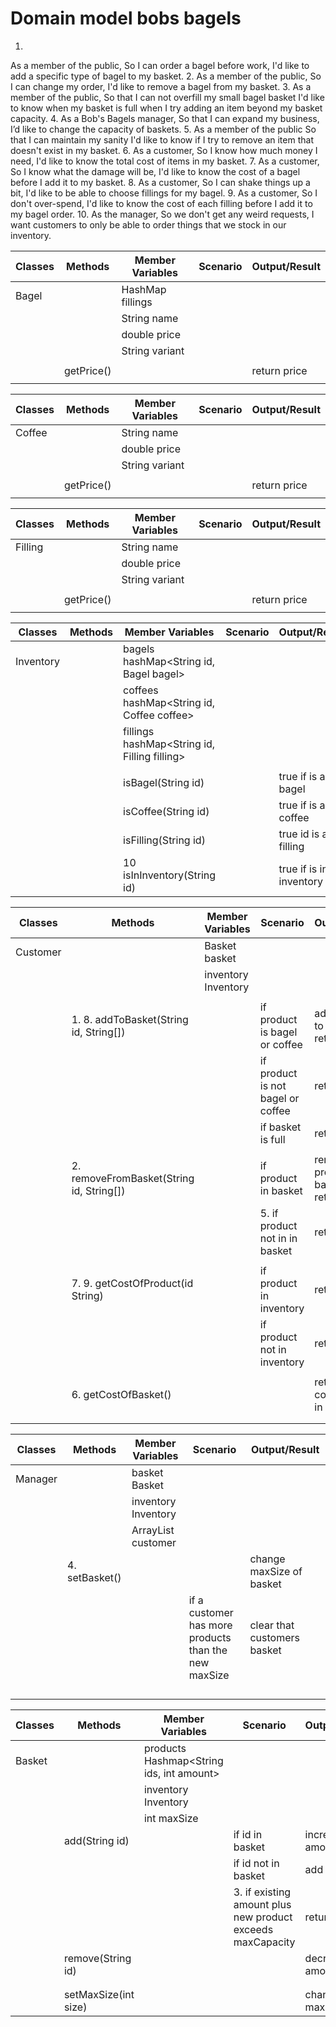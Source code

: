 # Domain model bobs bagels

1.
As a member of the public,
So I can order a bagel before work,
I'd like to add a specific type of bagel to my basket.
2.
As a member of the public,
So I can change my order,
I'd like to remove a bagel from my basket.
3.
As a member of the public,
So that I can not overfill my small bagel basket
I'd like to know when my basket is full when I try adding an item beyond my basket capacity.
4.
As a Bob's Bagels manager,
So that I can expand my business,
I’d like to change the capacity of baskets.
5.
As a member of the public
So that I can maintain my sanity
I'd like to know if I try to remove an item that doesn't exist in my basket.
6.
As a customer,
So I know how much money I need,
I'd like to know the total cost of items in my basket.
7.
As a customer,
So I know what the damage will be,
I'd like to know the cost of a bagel before I add it to my basket.
8.
As a customer,
So I can shake things up a bit,
I'd like to be able to choose fillings for my bagel.
9.
As a customer,
So I don't over-spend,
I'd like to know the cost of each filling before I add it to my bagel order.
10.
As the manager,
So we don't get any weird requests,
I want customers to only be able to order things that we stock in our inventory.

| Classes | Methods    | Member Variables           | Scenario | Output/Result |
|---------|------------|----------------------------|----------|---------------|
| Bagel   |            | HashMap<Fillings> fillings |          |               |
|         |            | String name                |          |               |
|         |            | double price               |          |               |
|         |            | String variant             |          |               |
|         |            |                            |          |               |
|         | getPrice() |                            |          | return price  |
|         |            |                            |          |               |


| Classes | Methods     | Member Variables | Scenario | Output/Result  |
|---------|-------------|------------------|----------|----------------|
| Coffee  |             | String name      |          |                |
|         |             | double price     |          |                |
|         |             | String variant   |          |                |
|         |             |                  |          |                |
|         | getPrice()  |                  |          | return price   |     
|         |             |                  |          |                |

| Classes | Methods     | Member Variables | Scenario | Output/Result  |
|---------|-------------|------------------|----------|----------------|
| Filling |             | String name      |          |                |
|         |             | double price     |          |                |
|         |             | String variant   |          |                |
|         |             |                  |          |                |
|         | getPrice()  |                  |          | return price   |     
|         |             |                  |          |                |


| Classes   | Methods     | Member Variables                             | Scenario | Output/Result           |
|-----------|-------------|----------------------------------------------|----------|-------------------------|
| Inventory |             | bagels hashMap<String id, Bagel bagel>       |          |                         |
|           |             | coffees hashMap<String id, Coffee coffee>    |          |                         |
|           |             | fillings hashMap<String id, Filling filling> |          |                         |
|           |             |                                              |          |                         |
|           |             | isBagel(String id)                           |          | true if is a bagel      |
|           |             | isCoffee(String id)                          |          | true if is a coffee     |
|           |             | isFilling(String id)                         |          | true id is a filling    |
|           |             | 10 isInInventory(String id)                  |          | true if is in inventory |


| Classes  | Methods                                  | Member Variables    | Scenario                          | Output/Result                              |
|----------|------------------------------------------|---------------------|-----------------------------------|--------------------------------------------|
| Customer |                                          | Basket basket       |                                   |                                            |
|          |                                          | inventory Inventory |                                   |                                            |
|          |                                          |                     |                                   |                                            |
|          | 1. 8. addToBasket(String id, String[])   |                     | if product is bagel or coffee     | add product to basket and return true      |
|          |                                          |                     | if product is not bagel or coffee | return false                               |
|          |                                          |                     | if basket is full                 | return false                               |
|          |                                          |                     |                                   |                                            |
|          | 2. removeFromBasket(String id, String[]) |                     | if product in basket              | remove product from basket and return true |
|          |                                          |                     | 5. if product not in in basket    | return false                               |
|          |                                          |                     |                                   |                                            |
|          | 7. 9. getCostOfProduct(id String)        |                     | if product in inventory           | return price                               |
|          |                                          |                     | if product not in inventory       | return -1                                  |
|          |                                          |                     |                                   |                                            |
|          | 6. getCostOfBasket()                     |                     |                                   | return total cost of items in basket       |                                                   
|          |                                          |                     |                                   |                                            |
|          |                                          |                     |                                   |                                            |

| Classes | Methods        | Member Variables             | Scenario                                             | Output/Result               |
|---------|----------------|------------------------------|------------------------------------------------------|-----------------------------|
| Manager |                | basket Basket                |                                                      |                             |
|         |                | inventory Inventory          |                                                      |                             |
|         |                | ArrayList<Customer> customer |                                                      |                             |
|         | 4. setBasket() |                              |                                                      | change maxSize of basket    |
|         |                |                              | if a customer has more products than the new maxSize | clear that customers basket |
|         |                |                              |                                                      |                             |
|         |                |                              |                                                      |                             |
|         |                |                              |                                                      |                             |
|         |                |                              |                                                      |                             |

| Classes | Methods              | Member Variables                         | Scenario                                                   | Output/Result      |
|---------|----------------------|------------------------------------------|------------------------------------------------------------|--------------------|
| Basket  |                      | products Hashmap<String ids, int amount> |                                                            |                    |
|         |                      | inventory Inventory                      |                                                            |                    |
|         |                      | int maxSize                              |                                                            |                    |
|         | add(String id)       |                                          | if id in basket                                            | increase amount    |
|         |                      |                                          | if id not in basket                                        | add to bas         |
|         |                      |                                          | 3. if existing amount plus new product exceeds maxCapacity | return false       |
|         | remove(String id)    |                                          |                                                            | decrease amount    |
|         |                      |                                          |                                                            |                    |
|         |                      |                                          |                                                            |                    |
|         | setMaxSize(int size) |                                          |                                                            | change maxCapacity |


